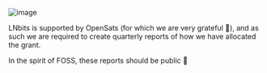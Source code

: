 ![image](https://github.com/user-attachments/assets/78a5fbbf-9797-405a-a32f-b3ab49ca8178)

LNbits is supported by OpenSats (for which we are very grateful 🙏), and as such we are required to create quarterly reports of how we have allocated the grant. 

In the spirit of FOSS, these reports should be public 🚀
